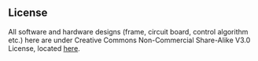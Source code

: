 ## License ##
All software and hardware designs (frame, circuit board, control algorithm etc.) here are under Creative Commons Non-Commercial Share-Alike V3.0 License, located [here](http://creativecommons.org/licenses/by-nc-sa/3.0/us/legalcode).
